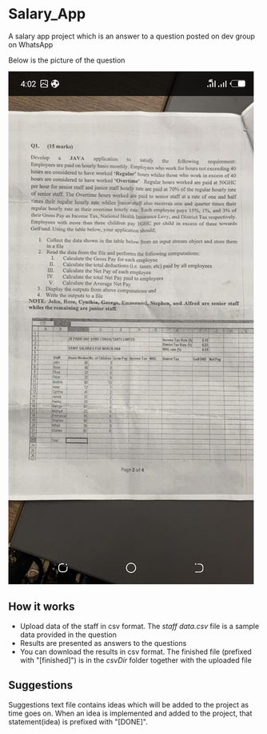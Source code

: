 # Salary_App
A salary app project which is an answer to a question posted on dev group on WhatsApp


Below is the picture of the question

![Question](Salary_App_Question.png)


## How it works
* Upload data of the staff in csv format. The _staff data.csv_ file is a sample data provided in the question 
* Results are presented as answers to the questions
* You can download the results in csv format. The finished file (prefixed with "[finished]") is in the _csvDir_ folder together with the uploaded file


## Suggestions
Suggestions text file contains ideas which will be added to the project as time goes on. When an idea is implemented and added to the project, that statement(idea) is prefixed with "[DONE]".
